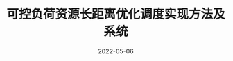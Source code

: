---
title: "可控负荷资源长距离优化调度实现方法及系统"
date: 2022-05-06
permalink: /patents/2022-05-06-CN112396217B/
owner: "胡宏, <b>徐潇源</b>, 张怀宇, 严正, 陆建宇, 陈亭轩, 侯勇, 胡蓉, 滕晓毕, 陈新仪, 马洪艳, 徐超然, 王珂, 李亚平"
organization: "国家电网有限公司华东分部, 上海交通大学, 中国电力科学研究院有限公司"
number: "CN112396217B"
patent_link: "https://kns.cnki.net/kcms/detail/detail.aspx?dbcode=SCPD&dbname=SCPD2022&filename=CN112396217B&uniplatform=NZKPT&v=bXdftwJEEPnVCHLGQ9ZdrUOjDMpjOwfxX0YyHfVhDmNlfK4yE9PtsnUcngnBiuZI"
---
